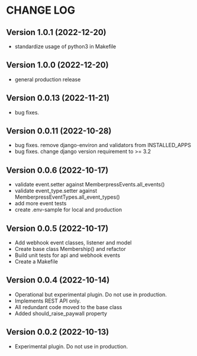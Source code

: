 # CHANGE LOG

## Version 1.0.1 (2022-12-20)

- standardize usage of python3 in Makefile

## Version 1.0.0 (2022-12-20)

- general production release

## Version 0.0.13 (2022-11-21)

- bug fixes.

## Version 0.0.11 (2022-10-28)

- bug fixes. remove django-environ and validators from INSTALLED_APPS
- bug fixes. change django version requirement to >= 3.2

## Version 0.0.6 (2022-10-17)

- validate event.setter against MemberpressEvents.all_events()
- validate event_type.setter against MemberpressEventTypes.all_event_types()
- add more event tests
- create .env-sample for local and production

## Version 0.0.5 (2022-10-17)

- Add webhook event classes, listener and model
- Create base class Membership() and refactor
- Build unit tests for api and webhook events
- Create a Makefile

## Version 0.0.4 (2022-10-14)

- Operational but experimental plugin. Do not use in production.
- Implements REST API only.
- All redundant code moved to the base class
- Added should_raise_paywall property

## Version 0.0.2 (2022-10-13)

- Experimental plugin. Do not use in production.
